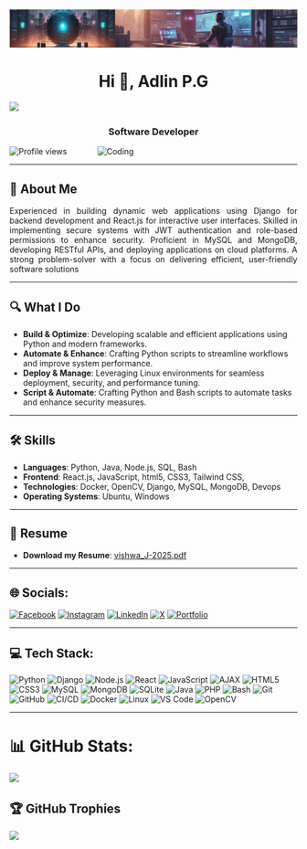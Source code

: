 <div align="center">
  <img src="https://github.com/KIRAN-KUMAR-K3/badges/blob/main/Untitled design.png" alt="Logo">
</div>
<h1 align="center">Hi 👋, Adlin P.G</h1>

<a href="https://github.com/404"><img src="https://user-images.githubusercontent.com/73097560/115834477-dbab4500-a447-11eb-908a-139a6edaec5c.gif"></a>
<h3><p align="center"><b> Software Developer </b></p></h3>

<img align="right" alt="Coding" width="350" src="https://media2.giphy.com/media/v1.Y2lkPTc5MGI3NjExd2ZtaG5iMmN2dGE2Y3N4cmdldnlzaTM0MTJjM3R0NWRzdnlscG9udCZlcD12MV9pbnRlcm5hbF9naWZfYnlfaWQmY3Q9Zw/VYdgE52Ik7Cc7vBrGA/giphy.gif">

<p align="left"> 
  <img src="https://komarev.com/ghpvc/?username=vishwajeeva-k3&label=Profile%20views&color=0e75b6&style=flat" alt="Profile views">
</p>

---
## 🚀 About Me
<div style="text-align: justify;">
Experienced in building dynamic web applications using Django for backend development and React.js for interactive user interfaces. Skilled in implementing secure systems with JWT authentication and role-based permissions to enhance security. Proficient in MySQL and MongoDB, developing RESTful APIs, and deploying applications on cloud platforms. A strong problem-solver with a focus on delivering efficient, user-friendly software solutions
</div>

---
## 🔍 What I Do

- **Build & Optimize**: Developing scalable and efficient applications using Python and modern frameworks.
- **Automate & Enhance**: Crafting Python scripts to streamline workflows and improve system performance.
- **Deploy & Manage**: Leveraging Linux environments for seamless deployment, security, and performance tuning.
- **Script & Automate**: Crafting Python and Bash scripts to automate tasks and enhance security measures.


---

## 🛠️ Skills
- **Languages**: Python, Java, Node.js, SQL, Bash
- **Frontend**: React.js, JavaScript, html5, CSS3, Tailwind CSS,
- **Technologies**: Docker, OpenCV, Django, MySQL, MongoDB, Devops
- **Operating Systems**:  Ubuntu, Windows


---
## 📄 Resume
- **Download my Resume**: [vishwa_J-2025.pdf](https://docs.google.com/document/d/1sksW8YlH3uRweaIvvEHDrUtdVxuPzOMe/edit)
---
## 🌐 Socials:
[![Facebook](https://img.shields.io/badge/Facebook-%231877F2.svg?logo=Facebook&logoColor=white)](https://www.facebook.com/vishwajeevav)
[![Instagram](https://img.shields.io/badge/Instagram-%23E4405F.svg?logo=Instagram&logoColor=white)](https://www.instagram.com/vishwajeevav/)
[![LinkedIn](https://img.shields.io/badge/LinkedIn-%230077B5.svg?logo=linkedin&logoColor=white)](https://www.linkedin.com/in/vishwa2708/)
[![X](https://img.shields.io/badge/X-black.svg?logo=X&logoColor=white)](https://x.com/VVishwajee66322)
[![Portfolio](https://img.shields.io/badge/Portfolio-%23000000.svg?logo=firefox&logoColor=white)](https://personal-porfolio-ep5w.onrender.com/)  

 


---
## 💻 Tech Stack:
![Python](https://img.shields.io/badge/Python-%23FFD43B.svg?style=flat&logo=python&logoColor=blue)
![Django](https://img.shields.io/badge/Django-%23092E20.svg?style=flat&logo=django&logoColor=white)
![Node.js](https://img.shields.io/badge/Node.js-%23339933.svg?style=flat&logo=node.js&logoColor=white)
![React](https://img.shields.io/badge/React-%2361DAFB.svg?style=flat&logo=react&logoColor=black)
![JavaScript](https://img.shields.io/badge/JavaScript-%23F7DF1E.svg?style=flat&logo=javascript&logoColor=black)
![AJAX](https://img.shields.io/badge/AJAX-%23007ACC.svg?style=flat&logo=ajax&logoColor=white)
![HTML5](https://img.shields.io/badge/HTML5-%23E34F26.svg?style=flat&logo=html5&logoColor=white)
![CSS3](https://img.shields.io/badge/CSS3-%231572B6.svg?style=flat&logo=css3&logoColor=white)
![MySQL](https://img.shields.io/badge/MySQL-%2300f.svg?style=flat&logo=mysql&logoColor=white)
![MongoDB](https://img.shields.io/badge/MongoDB-%2347A248.svg?style=flat&logo=mongodb&logoColor=white)
![SQLite](https://img.shields.io/badge/SQLite-%2307405E.svg?style=flat&logo=sqlite&logoColor=white)
![Java](https://img.shields.io/badge/Java-%23ED8B00.svg?style=flat&logo=java&logoColor=white)
![PHP](https://img.shields.io/badge/PHP-%23777BB4.svg?style=flat&logo=php&logoColor=white)
![Bash](https://img.shields.io/badge/Bash-%23121011.svg?style=flat&logo=gnu-bash&logoColor=white)
![Git](https://img.shields.io/badge/Git-%23F05032.svg?style=flat&logo=git&logoColor=white)
![GitHub](https://img.shields.io/badge/GitHub-%23121011.svg?style=flat&logo=github&logoColor=white)
![CI/CD](https://img.shields.io/badge/CI%2FCD-%23007ACC.svg?style=flat&logo=githubactions&logoColor=white)
![Docker](https://img.shields.io/badge/Docker-%230db7ed.svg?style=flat&logo=docker&logoColor=white)
![Linux](https://img.shields.io/badge/Linux-%23FCC624.svg?style=flat&logo=linux&logoColor=black)
![VS Code](https://img.shields.io/badge/VS_Code-%23007ACC.svg?style=flat&logo=visual-studio-code&logoColor=white)
![OpenCV](https://img.shields.io/badge/OpenCV-%23white.svg?style=flat&logo=opencv&logoColor=5C3EE8)

---
# 📊 GitHub Stats:
![](https://github-readme-streak-stats.herokuapp.com/?user=vishwajeeva&theme=highcontrast&hide_border=false)

 ## 🏆 GitHub Trophies
![](https://github-profile-trophy.vercel.app/?username=vishwajeeva&theme=juicyfresh&no-frame=false&no-bg=false&margin-w=4)

